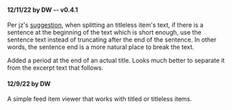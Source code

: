 #### 12/11/22 by DW -- v0.4.1

Per jz's <a href="https://github.com/scripting/titlelessFeedsHowto/issues/1#issue-1488841784">suggestion</a>, when splitting an titleless item's text, if there is a sentence at the beginning of the text which is short enough, use the sentence text instead of truncating after the end of the sentence. In other words, the sentence end is a more natural place to break the text. 

Added a period at the end of an actual title. Looks much better to separate it from the excerpt text that follows. 

#### 12/9/22 by DW

A simple feed item viewer that works with titled or titleless items. 

